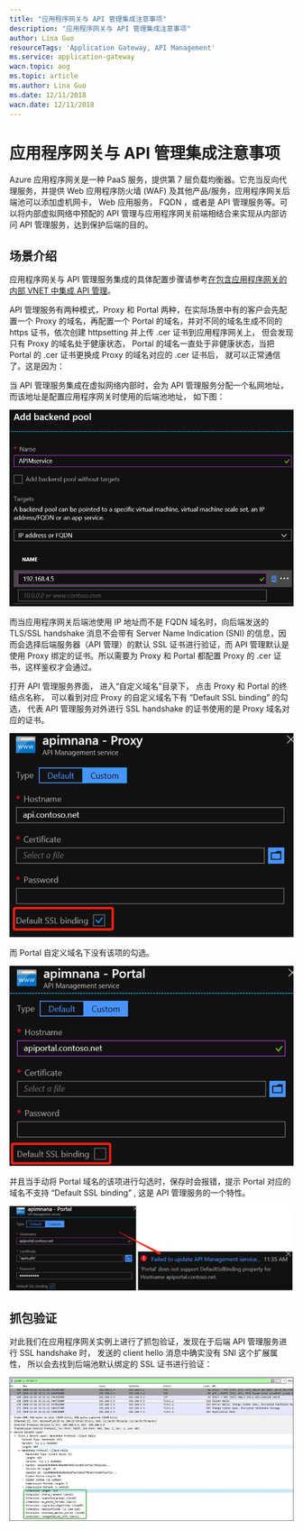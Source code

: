 ```yaml
---
title: "应用程序网关与 API 管理集成注意事项"
description: "应用程序网关与 API 管理集成注意事项"
author: Lina Guo
resourceTags: 'Application Gateway, API Management'
ms.service: application-gateway
wacn.topic: aog
ms.topic: article
ms.author: Lina Guo
ms.date: 12/11/2018
wacn.date: 12/11/2018
---
```


# 应用程序网关与 API 管理集成注意事项

Azure 应用程序网关是一种 PaaS 服务，提供第 7 层负载均衡器。它充当反向代理服务，并提供 Web 应用程序防火墙 (WAF) 及其他产品/服务，应用程序网关后端池可以添加虚机网卡， Web 应用服务， FQDN ，或者是 API 管理服务等。可以将内部虚拟网络中预配的 API 管理与应用程序网关前端相结合来实现从内部访问 API 管理服务，达到保护后端的目的。

## 场景介绍

应用程序网关与 API 管理服务集成的具体配置步骤请参考[在包含应用程序网关的内部 VNET 中集成 API 管理](https://docs.azure.cn/api-management/api-management-howto-integrate-internal-vnet-appgateway)。

API 管理服务有两种模式，Proxy 和 Portal 两种，在实际场景中有的客户会先配置一个 Proxy 的域名，再配置一个 Portal 的域名，并对不同的域名生成不同的 https 证书，依次创建 httpsetting 并上传 .cer 证书到应用程序网关上， 但会发现只有 Proxy 的域名处于健康状态， Portal 的域名一直处于非健康状态，当把 Portal 的 .cer 证书更换成 Proxy 的域名对应的 .cer 证书后， 就可以正常通信了。这是因为：

当 API 管理服务集成在虚拟网络内部时，会为 API 管理服务分配一个私网地址，而该地址是配置应用程序网关时使用的后端池地址， 如下图：

![01](media/aog-application-gateway-considerations-for-integration-with-api-management/01.png "01")

而当应用程序网关后端池使用 IP 地址而不是 FQDN 域名时，向后端发送的 TLS/SSL handshake 消息不会带有 Server Name Indication (SNI) 的信息，因而会选择后端服务器（API 管理）的默认 SSL 证书进行验证，而 API 管理默认是使用 Proxy 绑定的证书。所以需要为 Proxy 和 Portal 都配置 Proxy 的 .cer 证书，这样鉴权才会通过。

打开 API 管理服务界面， 进入“自定义域名”目录下， 点击 Proxy 和 Portal 的终结点名称， 可以看到对应 Proxy 的自定义域名下有 “Default SSL binding” 的勾选， 代表 API 管理服务对外进行 SSL handshake 的证书使用的是 Proxy 域名对应的证书。

![02](media/aog-application-gateway-considerations-for-integration-with-api-management/02.png "02")

而 Portal 自定义域名下没有该项的勾选。

![03](media/aog-application-gateway-considerations-for-integration-with-api-management/03.png "03")

并且当手动将 Portal 域名的该项进行勾选时，保存时会报错，提示 Portal 对应的域名不支持 “Default SSL binding” , 这是 API 管理服务的一个特性。

![04](media/aog-application-gateway-considerations-for-integration-with-api-management/04.png "04")

## 抓包验证

对此我们在应用程序网关实例上进行了抓包验证，发现在于后端 API 管理服务进行 SSL handshake 时， 发送的 client hello 消息中确实没有 SNI 这个扩展属性， 所以会去找到后端池默认绑定的 SSL 证书进行验证：

![05](media/aog-application-gateway-considerations-for-integration-with-api-management/05.jpg "05")